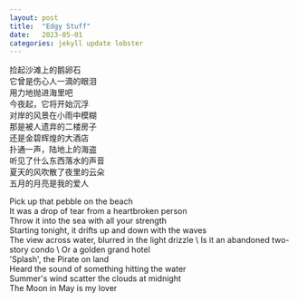```yaml
---
layout: post
title:  "Edgy Stuff"
date:   2023-05-01
categories: jekyll update lobster
---
```


捡起沙滩上的鹅卵石 \
它曾是伤心人一滴的眼泪 \
用力地抛进海里吧 \
今夜起，它将开始沉浮 \
对岸的风景在小雨中模糊 \
那是被人遗弃的二楼房子 \
还是金碧辉煌的大酒店 \
扑通一声，陆地上的海盗 \
听见了什么东西落水的声音 \
夏天的风吹散了夜里的云朵 \
五月的月亮是我的爱人

Pick up that pebble on the beach \
It was a drop of tear from a heartbroken person\
Throw it into the sea with all your strength \
Starting tonight, it drifts up and down with the waves \
The view across water, blurred in the light drizzle \ 
Is it an abandoned two-story condo \ 
Or a golden grand hotel \
'Splash', the Pirate on land \
Heard the sound of something hitting the water \
Summer's wind scatter the clouds at midnight \
The Moon in May is my lover